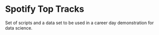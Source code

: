 # Spotify Top Tracks
Set of scripts and a data set to be used in a career day demonstration for data science.
